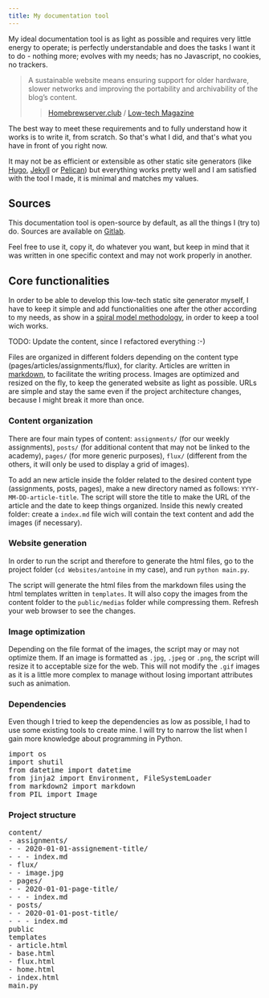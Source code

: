 ```yaml
---
title: My documentation tool
---
```


My ideal documentation tool is as light as possible and requires very little energy to operate; is perfectly understandable and does the tasks I want it to do - nothing more; evolves with my needs; has no Javascript, no cookies, no trackers.

> A sustainable website means ensuring support for older hardware, slower networks and improving the portability and archivability of the blog’s content.
> > [Homebrewserver.club](https://homebrewserver.club/low-tech-website-howto.html) / [Low-tech Magazine](https://solar.lowtechmagazine.com/2018/09/how-to-build-a-lowtech-website.html)

The best way to meet these requirements and to fully understand how it works is to write it, from scratch. So that's what I did, and that's what you have in front of you right now.

It may not be as efficient or extensible as other static site generators (like [Hugo](https://gohugo.io/), [Jekyll](https://jekyllrb.com/) or [Pelican](https://blog.getpelican.com/)) but everything works pretty well and I am satisfied with the tool I made, it is minimal and matches my values.

## Sources

This documentation tool is open-source by default, as all the things I (try to) do. Sources are available on [Gitlab](https://gitlab.com/antoinestudio/dok-antoine-studio).

Feel free to use it, copy it, do whatever you want, but keep in mind that it was written in one specific context and may not work properly in another.


## Core functionalities

In order to be able to develop this low-tech static site generator myself, I have to keep it simple and add functionalities one after the other according to my needs, as show in a [spiral model methodology](https://en.wikipedia.org/wiki/Spiral_model), in order to keep a tool wich works.

TODO: Update the content, since I refactored everything :-)

Files are organized in different folders depending on the content type (pages/articles/assignments/flux), for clarity. Articles are written in [markdown](https://en.wikipedia.org/wiki/Markdown), to facilitate the writing process. Images are optimized and resized on the fly, to keep the generated website as light as possible. URLs are simple and stay the same even if the project architecture changes, because I might break it more than once.

### Content organization

There are four main types of content: `assignments/` (for our weekly assignments), `posts/` (for additional content that may not be linked to the academy), `pages/` (for more generic purposes), `flux/` (different from the others, it will only be used to display a grid of images).

To add an new article inside the folder related to the desired content type (assignments, posts, pages), make a new directory named as follows: `YYYY-MM-DD-article-title`. The script will store the title to make the URL of the article and the date to keep things organized. Inside this newly created folder: create a `index.md` file wich will contain the text content and add the images (if necessary).

### Website generation

In order to run the script and therefore to generate the html files, go to the project folder (`cd Websites/antoine` in my case), and run `python main.py`.

The script will generate the html files from the markdown files using the html templates written in `templates`. It will also copy the images from the content folder to the `public/medias` folder while compressing them. Refresh your web browser to see the changes.


### Image optimization

Depending on the file format of the images, the script may or may not optimize them. If an image is formatted as `.jpg`, `.jpeg` or `.png`, the script will resize it to acceptable size for the web. This will not modify the `.gif` images as it is a little more complex to manage without losing important attributes such as animation.

### Dependencies

Even though I tried to keep the dependencies as low as possible, I had to use some existing tools to create mine. I will try to narrow the list when I gain more knowledge about programming in Python.

<pre>
import os
import shutil
from datetime import datetime
from jinja2 import Environment, FileSystemLoader
from markdown2 import markdown
from PIL import Image
</pre>

### Project structure

<pre>
content/
- assignments/
- - 2020-01-01-assignement-title/
- - - index.md
- flux/
- - image.jpg
- pages/
- - 2020-01-01-page-title/
- - - index.md
- posts/
- - 2020-01-01-post-title/
- - - index.md
public
templates
- article.html
- base.html
- flux.html
- home.html
- index.html
main.py
</pre>
